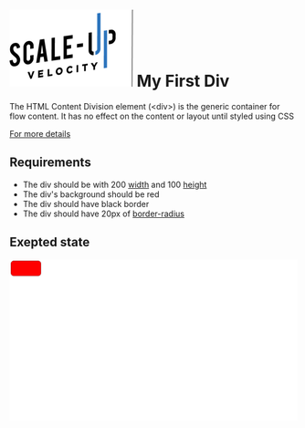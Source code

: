 
# ![alt text](../logo.png)   My First Div
The HTML Content Division element
(\<div\>) is the generic container for flow content. It has no effect on the content or layout until styled using CSS

[For more details](https://developer.mozilla.org/en-US/docs/Web/HTML/Element/div)

## Requirements 
- The div should be with 200 [width](https://www.w3schools.com/Jsref/prop_style_width.asp) and 100 [height](https://www.w3schools.com/Jsref/prop_style_height.asp)
- The div's background should be red
- The div should have black border
- The div should have 20px of [border-radius](https://www.w3schools.com/Jsref/prop_style_borderradius.asp)

## Exepted state
![alt text](./expectedState.png)

